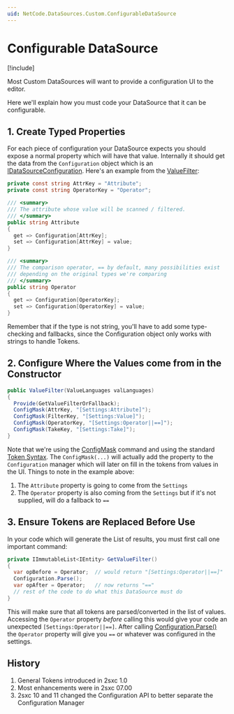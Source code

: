 ```yaml
---
uid: NetCode.DataSources.Custom.ConfigurableDataSource
---
```


# Configurable DataSource

[!include[](~/basics/stack/_shared-float-summary.md)]
<style>
  .context-box-summary .datasource-custom, 
  .context-box-summary .query-params,
  .context-box-summary .data-configuration
  { visibility: visible; } 
</style>

Most Custom DataSources will want to provide a configuration UI to the editor. 

Here we'll explain how you must code your DataSource that it can be configurable. 

## 1. Create Typed Properties 

For each piece of configuration your DataSource expects you should expose a normal property which will have that value. Internally it should get the data from the `Configuration` object which is an [IDataSourceConfiguration](xref:ToSic.Eav.DataSources.IDataSourceConfiguration). Here's an example from the [ValueFilter](xref:ToSic.Eav.DataSources.ValueFilter):

```c#
private const string AttrKey = "Attribute";
private const string OperatorKey = "Operator";

/// <summary>
/// The attribute whose value will be scanned / filtered.
/// </summary>
public string Attribute
{
  get => Configuration[AttrKey];
  set => Configuration[AttrKey] = value;
}

/// <summary>
/// The comparison operator, == by default, many possibilities exist
/// depending on the original types we're comparing
/// </summary>
public string Operator
{
  get => Configuration[OperatorKey];
  set => Configuration[OperatorKey] = value;
}
```

Remember that if the type is not string, you'll have to add some type-checking and fallbacks, since the Configuration object only works with strings to handle Tokens. 

## 2. Configure Where the Values come from in the Constructor

```c#
public ValueFilter(ValueLanguages valLanguages)
{
  Provide(GetValueFilterOrFallback);
  ConfigMask(AttrKey, "[Settings:Attribute]");
  ConfigMask(FilterKey, "[Settings:Value]");
  ConfigMask(OperatorKey, "[Settings:Operator||==]");
  ConfigMask(TakeKey, "[Settings:Take]");
}
```

Note that we're using the [ConfigMask](xref:NetCode.DataSources.Custom.ConfigMask) command and using the standard [Token Syntax](xref:Abyss.Parts.LookUp.Tokens). 
The `ConfigMask(...)` will actually add the property to the `Configuration` manager which will later on fill in the tokens from values in the UI. 
Things to note in the example above:

1. The `Attribute` property is going to come from the `Settings`
1. The `Operator` property is also coming from the `Settings` but if it's not supplied, will do a fallback to `==`

## 3. Ensure Tokens are Replaced Before Use

In your code which will generate the List of results, you must first call one important command:

```c#
private IImmutableList<IEntity> GetValueFilter()
{
  var opBefore = Operator;  // would return "[Settings:Operator||==]"
  Configuration.Parse();
  var opAfter = Operator;   // now returns "=="
  // rest of the code to do what this DataSource must do
}
```

This will make sure that all tokens are parsed/converted in the list of values. 
Accessing the `Operator` property _before_ calling this would give your code an unexpected `[Settings:Operator||==]`.
After calling [Configuration.Parse()](xref:NetCode.DataSources.Custom.ConfigurationParse) the `Operator` property will give you `==` or whatever was configured in the settings. 



## History

1. General Tokens introduced in 2sxc 1.0
1. Most enhancements were in 2sxc 07.00
1. 2sxc 10 and 11 changed the Configuration API to better separate the Configuration Manager